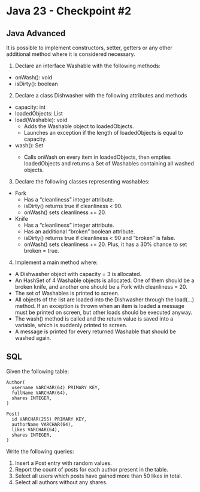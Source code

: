 # Java 23 - Checkpoint #2
## Java Advanced
It is possible to implement constructors, setter, getters or any other additional method where it is considered necessary.
1. Declare an interface Washable with the following methods:
- onWash(): void
- isDirty(): boolean
2. Declare a class Dishwasher with the following attributes and methods
- capacity: int
- loadedObjects: List<Washable>
- load(Washable): void
  - Adds the Washable object to loadedObjects.
  - Launches an exception if the length of loadedObjects is equal to capacity.
- wash(): Set<Washable>
  - Calls onWash on every item in loadedObjects, then empties loadedObjects and returns a Set of Washables containing all washed objects.
3. Declare the following classes representing washables:
- Fork
  - Has a “cleanliness” integer attribute.
  - isDirty() returns true if cleanliness < 90.
  - onWash() sets cleanliness += 20.
- Knife
  - Has a “cleanliness” integer attribute.
  - Has an additional “broken” boolean attribute.
  - isDirty() returns true if cleanliness < 90 and “broken” is false.
  - onWash() sets cleanliness += 20. Plus, it has a 30% chance to set broken = true.
4. Implement a main method where:
- A Dishwasher object with capacity = 3 is allocated.
- An HashSet of 4 Washable objects is allocated. One of them should be a broken knife, and another one should be a Fork with cleanliness = 20.
- The set of Washables is printed to screen.
- All objects of the list are loaded into the Dishwasher through the load(...) method. If an exception is thrown when an item is loaded a message must be printed on screen, but other loads should be executed anyway.
- The wash() method is called and the return value is saved into a variable, which is suddenly printed to screen.
- A message is printed for every returned Washable that should be washed again.
## SQL
Given the following table:
```
Author(
  username VARCHAR(64) PRIMARY KEY,
  fullName VARCHAR(64),
  shares INTEGER,
)

Post(
  id VARCHAR(255) PRIMARY KEY,
  authorName VARCHAR(64),
  likes VARCHAR(64),
  shares INTEGER,
)
```

Write the following queries:
1. Insert a Post entry with random values.
2. Report the count of posts for each author present in the table.
3. Select all users which posts have gained more than 50 likes in total.
4. Select all authors without any shares.

